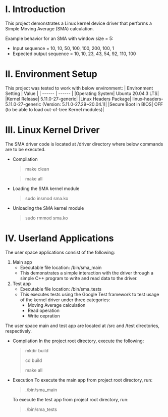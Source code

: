 # I. Introduction

This project demonstrates a Linux kernel device driver that performs a Simple Moving Average (SMA) calculation.

Example behavior for an SMA with window size = 5:

* Input sequence = 10, 10, 50, 100, 100, 200, 100, 1
* Expected output sequence = 10, 10, 23, 43, 54, 92, 110, 100

# II. Environment Setup

This project was tested to work with below environment:
| Environment Setting | Value |
| ------ | ------ |
|Operating System| Ubuntu 20.04.3 LTS|
|Kernel Release| 5.11.0-27-generic|
|Linux Headers Package| linux-headers-5.11.0-27-generic (Version: 5.11.0-27.29~20.04.1)|
|Secure Boot in BIOS| OFF (to be able to load out-of-tree Kernel modules)|

# III. Linux Kernel Driver

The SMA driver code is located at /driver directory where below commands are to be executed.

* Compilation
  > make clean

  > make all

* Loading the SMA kernel module
  > sudo insmod sma.ko

* Unloading the SMA kernel module
  > sudo rmmod sma.ko

# IV. Userland Applications

The user space applications consist of the following:
1. Main app
    - Executable file location: /bin/sma_main
    - This demonstrates a simple interaction with the driver through a simple C++ program to write and read data to the driver.
2. Test app
    - Executable file location: /bin/sma_tests
    - This executes tests using the Google Test framework to test usage of the kernel driver under three categories:
      - Moving Average calculation
      - Read operation
      - Write oepration

The user space main and test app are located at /src and /test directories, respectively.

* Compilation
  In the project root directory, execute the following:
  > mkdir build
  > 
  > cd build
  > 
  > make all

* Execution
  To execute the main app from project root directory, run:
  > ./bin/sma_main

  To execute the test app from project root directory, run:
  > ./bin/sma_tests
